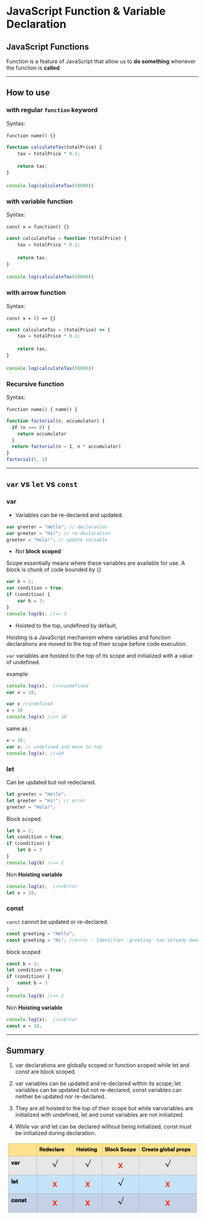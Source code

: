 # JavaScript Function & Variable Declaration

## JavaScript Functions

Function is a feature of JavaScript that allow us to **do something** whenever the function is **called**

---

## How to use

### with regular `function` keyword

Syntax:

`function name() {}`

```js
function calculateTax(totalPrice) {
    tax = totalPrice * 0.1;

    return tax;
}

console.log(calculateTax(50000))
```

### with variable function

Syntax:

`const x = function() {}`

```js
const calculateTax = function (totalPrice) {
    tax = totalPrice * 0.1;

    return tax;
}

console.log(calculateTax(50000))
```

### with arrow function

Syntax:

`const x = () => {}`

```js
const calculateTax = (totalPrice) => {
    tax = totalPrice * 0.1;

    return tax;
}

console.log(calculateTax(50000))
```

### Recursive function

Syntax:

`function name() { name() }`

```js
function factorial(n, accumulator) {
  if (n === 0) {
    return accumulator
  }
  return factorial(n — 1, n * accumulator)
}
factorial(5, 1)
```

---

## `var` vs `let` vs `const`

### **var**

* Variables can be re-declared and updated.

```js
var greeter = "Hello"; // declaration 
var greeter = "Hi!"; // re-declaration 
greeter = "Hola!"; // update variable 
```

* Not **block scoped**

Scope essentially means where these variables are available for use. A block is chunk of code bounded by {}

```js
var b = 2;
var condition = true;
if (condition) {
    var b = 3;
}
console.log(b); //=> 3
```

* Hoisted to the top, undefined by default,

Hoisting is a JavaScript mechanism where variables and function declarations are moved to the top of their scope before code execution.

`var` variables are hoisted to the top of its scope and initialized with a value of undefined.

example:

```js
console.log(x);  //=>undefined
var x = 10;
```

```js
var x //undefined
x = 10
console.log(x) //=> 10
```

same as :

```js
x = 10;
var x; // undefined and move to top
console.log(x); //=10
```



### **let**

Can be updated but not redeclared.

```js
let greeter = "Hello"; 
let greeter = "Hi!"; // error 
greeter = "Hola!";
```

Block scoped.

```js
let b = 2;
let condition = true;
if (condition) {
    let b = 3
}
console.log(b) //=> 2
```

Non **Hoisting variable**

```js
console.log(x);  //=>Error
let x = 10;
```

### **const**

`const`  cannot be updated or re-declared.

```js
const greeting = "Hello";
const greeting = "Hi"; //error : Identifier 'greeting' has already been declared
```

block scoped

```js
const b = 2;
let condition = true;
if (condition) {
    const b = 3
}
console.log(b) //=> 2
```

Non **Hoisting variable**

```js
console.log(x);  //=>Error
const x = 10;
```

---

## Summary

1. var declarations are globally scoped or function scoped while let and const are block scoped.

1. var variables can be updated and re-declared within its scope; let variables can be updated but not re-declared; const variables can neither be updated nor re-declared.

1. They are all hoisted to the top of their scope but while varvariables are initialized with undefined, let and const variables are not initialized.

1. While var and let can be declared without being initialized, const must be initialized during declaration.

![](./var-let-const.png)


